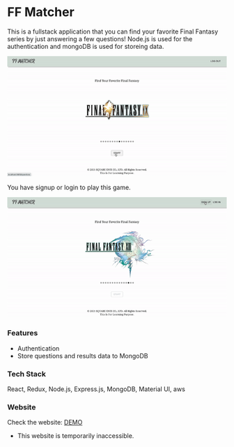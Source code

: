 # FF Matcher

This is a fullstack application that you can find your favorite Final Fantasy series by just answering a few questions! Node.js is used for the authentication and mongoDB is used for storeing data.

<img src="video/FFMatcher-quiz.gif" width="700px"/>

You have signup or login to play this game.

<img src="video/FFMatcher-auth.gif" width="700px"/>

### Features

- Authentication
- Store questions and results data to MongoDB

### Tech Stack

React, Redux, Node.js, Express.js, MongoDB, Material UI, aws

### Website

Check the website: [DEMO]()

- This website is temporarily inaccessible.
